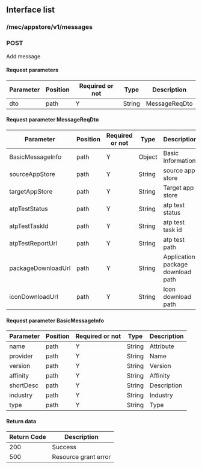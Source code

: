 ## Interface list

### /mec/appstore/v1/messages
### POST
Add message
#### Request parameters
|Parameter |Position | Required or not | Type |Description|
|-----|-----|----|------|-----|
|dto | path |Y| String | MessageReqDto |

#### Request parameter MessageReqDto
|Parameter |Position | Required or not | Type |Description|
|-----|-----|----|------|-----|
|BasicMessageInfo | path |Y| Object | Basic Information |
|sourceAppStore | path |Y| String | source app store |
|targetAppStore | path |Y| String | Target app store |
|atpTestStatus | path |Y| String | atp test status |
|atpTestTaskId | path |Y| String | atp test task id |
|atpTestReportUrl | path |Y| String | atp test path |
|packageDownloadUrl | path |Y| String | Application package download path |
|iconDownloadUrl | path |Y| String | Icon download path |

#### Request parameter BasicMessageInfo
|Parameter |Position | Required or not | Type |Description|
|-----|-----|----|------|-----|
|name | path |Y| String | Attribute |
|provider | path |Y| String | Name |
|version | path |Y| String | Version |
|affinity | path |Y| String | Affinity |
|shortDesc | path |Y| String | Description |
|industry | path |Y| String | Industry |
|type | path |Y| String | Type |

#### Return data
|Return Code |Description|
|-----|-----|
|200 | Success |
|500 | Resource grant error |